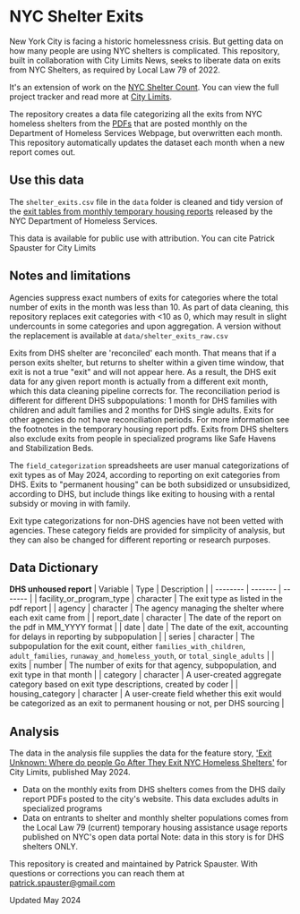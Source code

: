# NYC Shelter Exits

New York City is facing a historic homelessness crisis. But getting data on how many people are using NYC shelters is complicated. This repository, built in collaboration with City Limits News, seeks to liberate data on exits from NYC Shelters, as required by Local Law 79 of 2022.

It's an extension of work on the [NYC Shelter Count](https://github.com/anesta95/nyc_shelter_count). You can view the full project tracker and read more at [City Limits](https://citylimits.org/nyc-shelter-count/).

The repository creates a data file categorizing all the exits from NYC homeless shelters from the [PDFs](https://www.nyc.gov/assets/operations/downloads/pdf/temporary_housing_report.pdf) that are posted monthly on the Department of Homeless Services Webpage, but overwritten each month. This repository automatically updates the dataset each month when a new report comes out.

## Use this data

The `shelter_exits.csv` file in the `data` folder is cleaned and tidy version of the [exit tables from monthly temporary housing reports](https://www.nyc.gov/assets/operations/downloads/pdf/temporary_housing_report.pdf) released by the NYC Department of Homeless Services.

This data is available for public use with attribution. You can cite Patrick Spauster for City Limits

## Notes and limitations

Agencies suppress exact numbers of exits for categories where the total number of exits in the month was less than 10. As part of data cleaning, this repository replaces exit categories with <10 as 0, which may result in slight undercounts in some categories and upon aggregation. A version without the replacement is available at `data/shelter_exits_raw.csv`

Exits from DHS shelter are 'reconciled' each month. That means that if a person exits shelter, but returns to shelter within a given time window, that exit is not a true "exit" and will not appear here. As a result, the DHS exit data for any given report month is actually from a different exit month, which this data cleaning pipeline corrects for. The reconciliation period is different for different DHS subpopulations: 1 month for DHS families with children and adult families and 2 months for DHS single adults. Exits for other agencies do not have reconciliation periods. For more information see the footnotes in the temporary housing report pdfs. Exits from DHS shelters also exclude exits from people in specialized programs like Safe Havens and Stabilization Beds.

The `field_categorization` spreadsheets are user manual categorizations of exit types as of May 2024, according to reporting on exit categories from DHS. Exits to "permanent housing" can be both subsidized or unsubsidized, according to DHS, but include things like exiting to housing with a rental subsidy or moving in with family.

Exit type categorizations for non-DHS agencies have not been vetted with agencies. These category fields are provided for simplicity of analysis, but they can also be changed for different reporting or research purposes.

## Data Dictionary

**DHS unhoused report**
| Variable    | Type | Description |
| -------- | ------- | ------- |
| facility_or_program_type  | character    | The exit type as listed in the pdf report |
| agency | character   | The agency managing the shelter where each exit came from |
| report_date    | character   | The date of the report on the pdf in MM_YYYY format |
| date  | date   | The date of the exit, accounting for delays in reporting by subpopulation |
| series  | character   | The subpopulation for the exit count, either `families_with_children`, `adult_families`, `runaway_and_homeless_youth`, or `total_single_adults` |
| exits  | number   | The number of exits for that agency, subpopulation, and exit type in that month |
| category  | character   | A user-created aggregate category based on exit type descriptions, created by coder |
| housing_category  | character   | A user-create field whether this exit would be categorized as an exit to permanent housing or not, per DHS sourcing |

## Analysis
The data in the analysis file supplies the data for the feature story, ['Exit Unknown: Where do people Go After They Exit NYC Homeless Shelters'](https://citylimits.org/2024/05/14/exit-unknown-where-do-people-go-after-leaving-nyc-homeless-shelters/) for City Limits, published May 2024.
- Data on the monthly exits from DHS shelters comes from the DHS daily report PDFs posted to the city's website. This data excludes adults in specialized programs
- Data on entrants to shelter and monthly shelter populations comes from the Local Law 79 (current) temporary housing assistance usage reports published on NYC's open data portal
Note: data in this story is for DHS shelters ONLY.

This repository is created and maintained by Patrick Spauster. With questions or corrections you can reach them at patrick.spauster@gmail.com

Updated May 2024
